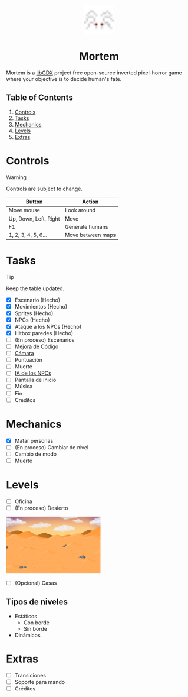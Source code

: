 <div align="center">
    <img src="assets/characters/spider/spider-1.png" width="80px">
    <h1>Mortem</h1>
    
</div>

Mortem is a [libGDX](https://libgdx.com/) project free open-source inverted pixel-horror game where your objective is to decide human's fate.

## Table of Contents

1. [Controls](#controls)
2. [Tasks](#tasks)
3. [Mechanics](#mechanics)
4. [Levels](#Levels)
5. [Extras](#extras)

# Controls

> [!WARNING]
> Controls are subject to change.

| Button | Action |
|-------------------------------|----------------------------------------------------------------|
| Move mouse | Look around |
| Up, Down, Left, Right | Move |
| F1 | Generate humans |
| 1, 2, 3, 4, 5, 6... | Move between maps |

# Tasks

> [!TIP]
> Keep the table updated.

- [x] Escenario (Hecho)
- [x] Movimientos (Hecho)
- [x] Sprites (Hecho)
- [x] NPCs (Hecho)
- [x] Ataque a los NPCs (Hecho)
- [x] Hitbox paredes (Hecho)
- [ ] \(En proceso) Escenarios
- [ ] Mejora de Código
- [ ] [Cámara](https://github.com/raeleus/viewports-sample-project?tab=readme-ov-file#camera-position)
- [ ] Puntuación
- [ ] Muerte
- [ ] [IA de los NPCs](https://github.com/libgdx/gdx-ai/wiki)
- [ ] Pantalla de inicio
- [ ] Música
- [ ] Fin
- [ ] Créditos

# Mechanics

- [x] Matar personas
- [ ] \(En proceso) Cambiar de nivel
- [ ] Cambio de modo
- [ ] Muerte

# Levels

- [ ] Oficina
- [ ] \(En proceso) Desierto

![](assets/stages/dessert/dessert.png)

- [ ] \(Opcional) Casas

## Tipos de niveles

- Estáticos
  - Con borde
  - Sin borde
- Dinámicos

# Extras

- [ ] Transiciones
- [ ] Soporte para mando
- [ ] Créditos